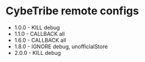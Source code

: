 # CybeTribe remote configs
- 1.0.0 - KILL debug
- 1.1.0 - CALLBACK all
- 1.6.0 - CALLBACK all
- 1.8.0 - IGNORE debug, unofficialStore
- 2.0.0 - KILL debug